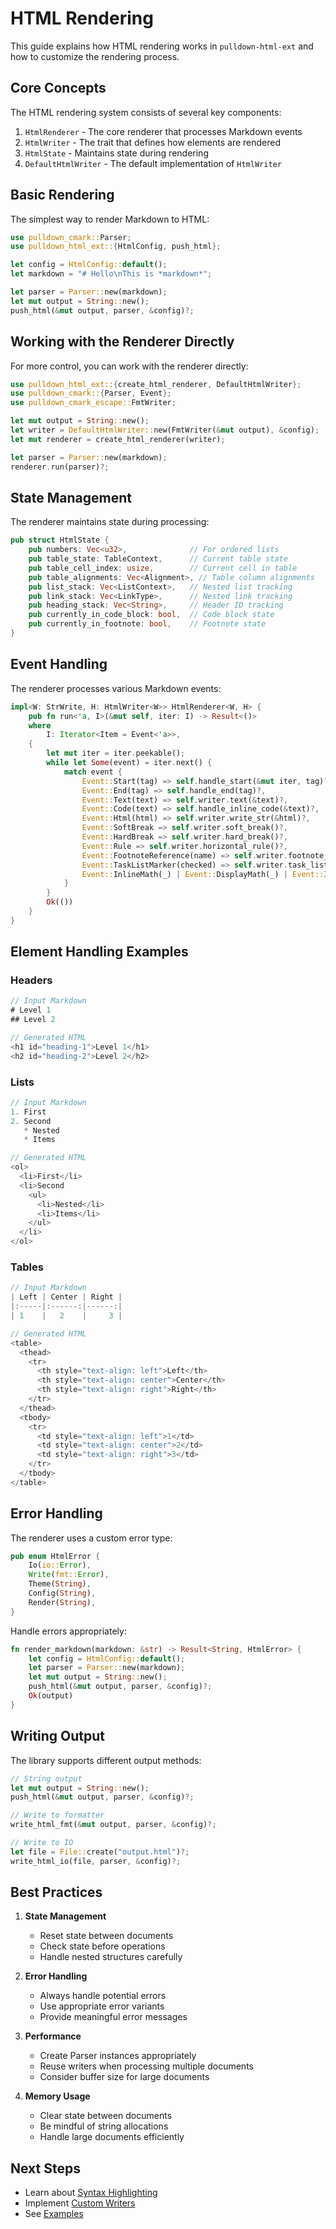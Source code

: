 # HTML Rendering

This guide explains how HTML rendering works in `pulldown-html-ext` and how to customize the rendering process.

## Core Concepts

The HTML rendering system consists of several key components:

1. `HtmlRenderer` - The core renderer that processes Markdown events
2. `HtmlWriter` - The trait that defines how elements are rendered
3. `HtmlState` - Maintains state during rendering
4. `DefaultHtmlWriter` - The default implementation of `HtmlWriter`

## Basic Rendering

The simplest way to render Markdown to HTML:

```rust
use pulldown_cmark::Parser;
use pulldown_html_ext::{HtmlConfig, push_html};

let config = HtmlConfig::default();
let markdown = "# Hello\nThis is *markdown*";

let parser = Parser::new(markdown);
let mut output = String::new();
push_html(&mut output, parser, &config)?;
```

## Working with the Renderer Directly

For more control, you can work with the renderer directly:

```rust
use pulldown_html_ext::{create_html_renderer, DefaultHtmlWriter};
use pulldown_cmark::{Parser, Event};
use pulldown_cmark_escape::FmtWriter;

let mut output = String::new();
let writer = DefaultHtmlWriter::new(FmtWriter(&mut output), &config);
let mut renderer = create_html_renderer(writer);

let parser = Parser::new(markdown);
renderer.run(parser)?;
```

## State Management

The renderer maintains state during processing:

```rust
pub struct HtmlState {
    pub numbers: Vec<u32>,              // For ordered lists
    pub table_state: TableContext,      // Current table state
    pub table_cell_index: usize,        // Current cell in table
    pub table_alignments: Vec<Alignment>, // Table column alignments
    pub list_stack: Vec<ListContext>,   // Nested list tracking
    pub link_stack: Vec<LinkType>,      // Nested link tracking
    pub heading_stack: Vec<String>,     // Header ID tracking
    pub currently_in_code_block: bool,  // Code block state
    pub currently_in_footnote: bool,    // Footnote state
}
```

## Event Handling

The renderer processes various Markdown events:

```rust
impl<W: StrWrite, H: HtmlWriter<W>> HtmlRenderer<W, H> {
    pub fn run<'a, I>(&mut self, iter: I) -> Result<()>
    where
        I: Iterator<Item = Event<'a>>,
    {
        let mut iter = iter.peekable();
        while let Some(event) = iter.next() {
            match event {
                Event::Start(tag) => self.handle_start(&mut iter, tag)?,
                Event::End(tag) => self.handle_end(tag)?,
                Event::Text(text) => self.writer.text(&text)?,
                Event::Code(text) => self.handle_inline_code(&text)?,
                Event::Html(html) => self.writer.write_str(&html)?,
                Event::SoftBreak => self.writer.soft_break()?,
                Event::HardBreak => self.writer.hard_break()?,
                Event::Rule => self.writer.horizontal_rule()?,
                Event::FootnoteReference(name) => self.writer.footnote_reference(&name)?,
                Event::TaskListMarker(checked) => self.writer.task_list_item(checked)?,
                Event::InlineMath(_) | Event::DisplayMath(_) | Event::InlineHtml(_) => todo!(),
            }
        }
        Ok(())
    }
}
```

## Element Handling Examples

### Headers
```rust
// Input Markdown
# Level 1
## Level 2

// Generated HTML
<h1 id="heading-1">Level 1</h1>
<h2 id="heading-2">Level 2</h2>
```

### Lists
```rust
// Input Markdown
1. First
2. Second
   * Nested
   * Items

// Generated HTML
<ol>
  <li>First</li>
  <li>Second
    <ul>
      <li>Nested</li>
      <li>Items</li>
    </ul>
  </li>
</ol>
```

### Tables
```rust
// Input Markdown
| Left | Center | Right |
|:-----|:------:|------:|
| 1    |   2    |     3 |

// Generated HTML
<table>
  <thead>
    <tr>
      <th style="text-align: left">Left</th>
      <th style="text-align: center">Center</th>
      <th style="text-align: right">Right</th>
    </tr>
  </thead>
  <tbody>
    <tr>
      <td style="text-align: left">1</td>
      <td style="text-align: center">2</td>
      <td style="text-align: right">3</td>
    </tr>
  </tbody>
</table>
```

## Error Handling

The renderer uses a custom error type:

```rust
pub enum HtmlError {
    Io(io::Error),
    Write(fmt::Error),
    Theme(String),
    Config(String),
    Render(String),
}
```

Handle errors appropriately:

```rust
fn render_markdown(markdown: &str) -> Result<String, HtmlError> {
    let config = HtmlConfig::default();
    let parser = Parser::new(markdown);
    let mut output = String::new();
    push_html(&mut output, parser, &config)?;
    Ok(output)
}
```

## Writing Output

The library supports different output methods:

```rust
// String output
let mut output = String::new();
push_html(&mut output, parser, &config)?;

// Write to formatter
write_html_fmt(&mut output, parser, &config)?;

// Write to IO
let file = File::create("output.html")?;
write_html_io(file, parser, &config)?;
```

## Best Practices

1. **State Management**
   - Reset state between documents
   - Check state before operations
   - Handle nested structures carefully

2. **Error Handling**
   - Always handle potential errors
   - Use appropriate error variants
   - Provide meaningful error messages

3. **Performance**
   - Create Parser instances appropriately
   - Reuse writers when processing multiple documents
   - Consider buffer size for large documents

4. **Memory Usage**
   - Clear state between documents
   - Be mindful of string allocations
   - Handle large documents efficiently

## Next Steps

- Learn about [Syntax Highlighting](syntax-highlighting.md)
- Implement [Custom Writers](custom-writers.md)
- See [Examples](../examples/basic-usage.md)
